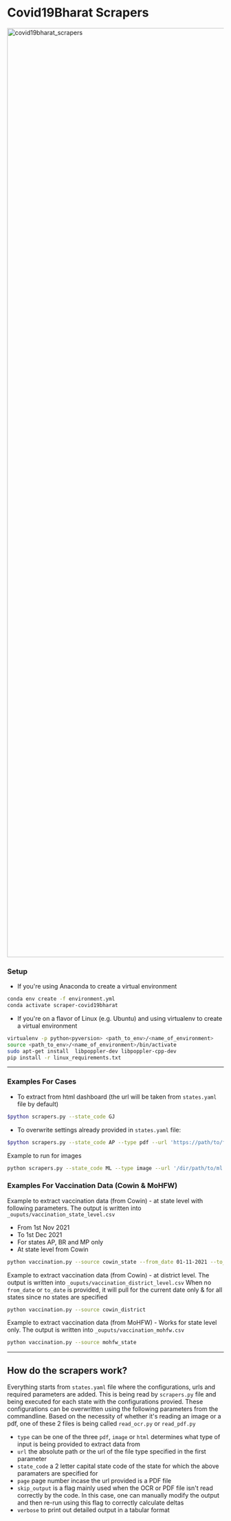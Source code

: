 # Covid19Bharat Scrapers

<img width="2161" alt="covid19bharat_scrapers" src="https://user-images.githubusercontent.com/7732220/148912811-19ccdaa4-b726-46c5-9cf6-99e4e77ed75a.png">

### Setup

- If you're using Anaconda to create a virtual environment
```bash
conda env create -f environment.yml
conda activate scraper-covid19bharat
```
- If you're on a flavor of Linux (e.g. Ubuntu) and using virtualenv to create a virtual environment
```bash
virtualenv -p python<pyversion> <path_to_env>/<name_of_environment>
source <path_to_env>/<name_of_environment>/bin/activate
sudo apt-get install  libpoppler-dev libpoppler-cpp-dev
pip install -r linux_requirements.txt
```

---

### Examples For Cases

- To extract from html dashboard (the url will be taken from `states.yaml` file by default)
```bash
$python scrapers.py --state_code GJ
```

- To overwrite settings already provided in `states.yaml` file:
```bash
$python scrapers.py --state_code AP --type pdf --url 'https://path/to/file.pdf'
````

Example to run for images
```bash
python scrapers.py --state_code ML --type image --url '/dir/path/to/ml.jpeg'
```

### Examples For Vaccination Data (Cowin & MoHFW)

Example to extract vaccination data (from Cowin) - at state level with following parameters. The output is written into `_ouputs/vaccination_state_level.csv`
* From 1st Nov 2021
* To 1st Dec 2021
* For states AP, BR and MP only
* At state level from Cowin

```bash
python vaccination.py --source cowin_state --from_date 01-11-2021 --to_date 01-12-2021 --state_code AP,BR,MP
```

Example to extract vaccination data (from Cowin) - at district level.  The output is written into `_ouputs/vaccination_district_level.csv`
When no `from_date` or `to_date` is provided, it will pull for the current date only & for all states since no states are specified
```bash
python vaccination.py --source cowin_district
```

Example to extract vaccination data (from MoHFW) - Works for state level only.  The output is written into `_ouputs/vaccination_mohfw.csv`
```bash
python vaccination.py --source mohfw_state
```

---

## How do the scrapers work?

Everything starts from `states.yaml` file where the configurations, urls and required parameters are added. This is being read by `scrapers.py` file and being executed for each state with the configurations provied. These configurations can be overwritten using the following parameters from the commandline. Based on the necessity of whether it's reading an image or a pdf, one of these 2 files is being called `read_ocr.py` or `read_pdf.py`

- `type` can be one of the three `pdf`, `image` or `html` determines what type of input is being provided to extract data from
- `url` the absolute path or the url of the file type specified in the first parameter
- `state_code` a 2 letter capital state code of the state for which the above paramaters are specified for
- `page` page number incase the url provided is a PDF file
- `skip_output` is a flag mainly used when the OCR or PDF file isn't read correctly by the code. In this case, one can manually modify the output and then re-run using this flag to correctly calculate deltas
- `verbose` to print out detailed output in a tabular format
